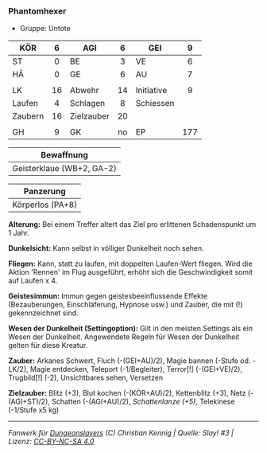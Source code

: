 ### Phantomhexer

- Gruppe: Untote

| KÖR     |  6  | AGI        |  6  | GEI        |  9  |
| ------- | :-: | ---------- | :-: | ---------- | :-: |
| ST      |  0  | BE         |  3  | VE         |  6  |
| HÄ      |  0  | GE         |  6  | AU         |  7  |
|         |     |            |     |            |     |
| LK      | 16  | Abwehr     | 14  | Initiative |  9  |
| Laufen  |  4  | Schlagen   |  8  | Schiessen  |     |
| Zaubern | 16  | Zielzauber | 20  |            |     |
|         |     |            |     |            |     |
| GH      |  9  | GK         | no  | EP         | 177 |

|        Bewaffnung         |
| :-----------------------: |
| Geisterklaue (WB+2, GA-2) |

|    Panzerung     |
| :--------------: |
| Körperlos (PA+8) |

**Alterung:** Bei einem Treffer altert das Ziel pro erlittenen Schadenspunkt um 1 Jahr.

**Dunkelsicht:** Kann selbst in völliger Dunkelheit noch sehen.

**Fliegen:** Kann, statt zu laufen, mit doppelten Laufen-Wert fliegen. Wird die Aktion 'Rennen' im Flug ausgeführt, erhöht sich die Geschwindigkeit somit auf Laufen x 4.

**Geistesimmun:** Immun gegen geistesbeeinflussende Effekte (Bezauberungen, Einschläferung, Hypnose usw.) und Zauber, die mit (!) gekennzeichnet sind.

**Wesen der Dunkelheit (Settingoption):** Gilt in den meisten Settings als ein Wesen der Dunkelheit. Angewendete Regeln für Wesen der Dunkelheit gelten für diese Kreatur.

**Zauber:** Arkanes Schwert, Fluch (-(GEI+AU)/2), Magie bannen (-Stufe od. -LK/2), Magie entdecken, Teleport (-1/Begleiter), Terror[!] (-(GEI+VE)/2), Trugbild[!] (-2), Unsichtbares sehen, Versetzen

**Zielzauber:** Blitz (+3), Blut kochen (-(KÖR+AU)/2), Kettenblitz (+3), Netz (-(AGI+ST)/2), Schatten (-(AGI+AU)/2), _Schattenlanze (+5)_, Telekinese (-1/Stufe x5 kg)

---

_Fanwerk für [Dungeonslayers](https://www.dungeonslayers.net/) (C) Christian Kennig | Quelle: Slay! #3 | Lizenz: [CC-BY-NC-SA 4.0](https://creativecommons.org/licenses/by-nc-sa/4.0/deed.de)_
